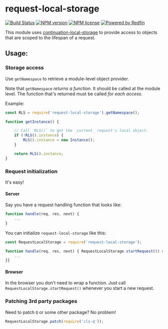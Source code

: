 # request-local-storage
[![Build Status][build-badge-img]][build-url] [![NPM version][npm-version-img]][npm-url] [![NPM license][npm-license-img]][npm-url] [![Powered by Redfin][redfin-img]][redfin-url]

This module uses
[continuation-local-storage](https://github.com/othiym23/node-continuation-local-storage)
to provide access to objects that are scoped to the lifespan of a request.

## Usage:

### Storage access

Use `getNamespace` to retrieve a module-level object provider.

Note that `getNamespace` _returns a function_.  It should be called at the
module level.  The function that's returned must be called _for each access_.

Example:

```javascript
const RLS = require('request-local-storage').getNamespace();

function getInstance() {

	// Call `RLS()` to get the _current_ request's local object.
	if (!RLS().instance) {
		RLS().instance = new Instance();
	}

	return RLS().instance;
}
```

### Request initialization

It's easy!

#### Server

Say you have a request handling function that looks like:

```javascript
function handle(req, res, next) {
	...
}
```

You can initialize `request-local-storage` like this:

```javascript
const RequestLocalStorage = require('request-local-storage');

function handle(req, res, next) { RequestLocalStorage.startRequest(() => {
	...
}}
```

#### Browser

In the browser you don't need to wrap a function.  Just call
`RequestLocalStorage.startRequest()` whenever you start a new request.

### Patching 3rd party packages

Need to patch `Q` or some other package?  No problem!

```javascript
RequestLocalStorage.patch(require('cls-q'));
```

[build-badge-img]: https://travis-ci.org/redfin/request-local-storage.svg?branch=master
[build-url]: https://travis-ci.org/redfin/request-local-storage
[npm-version-img]: https://badge.fury.io/js/request-local-storage.svg
[npm-url]: https://npmjs.org/package/request-local-storage
[redfin-url]: https://www.redfin.com
[redfin-img]: https://img.shields.io/badge/Powered%20By-Redfin-c82021.svg
[npm-license-img]: https://img.shields.io/npm/l/request-local-storage.svg

